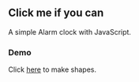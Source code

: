 ## Click me if you can

A simple Alarm clock  with JavaScript.

### Demo

Click [here]( https://chamanbawa.github.io/Shape-factory/) to make shapes.

